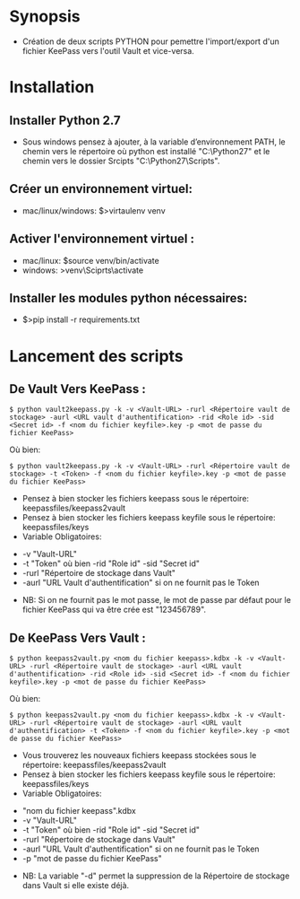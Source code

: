 # Synopsis

* Création de deux scripts PYTHON pour pemettre l'import/export d'un fichier KeePass vers l'outil Vault et vice-versa.


# Installation

## Installer Python 2.7 
* Sous windows pensez à ajouter, à la variable d’environnement PATH, le chemin vers le répertoire où python est installé "C:\Python27" et le chemin vers le dossier Srcipts "C:\Python27\Scripts".

## Créer un environnement virtuel:
* mac/linux/windows: $>virtaulenv venv

## Activer l'environnement virtuel :
* mac/linux: $source venv/bin/activate
* windows: >venv\Sciprts\activate

## Installer les modules python nécessaires:
* $>pip install -r requirements.txt


# Lancement des scripts

## De Vault Vers KeePass  : 

~~~
$ python vault2keepass.py -k -v <Vault-URL> -rurl <Répertoire vault de stockage> -aurl <URL vault d'authentification> -rid <Role id> -sid <Secret id> -f <nom du fichier keyfile>.key -p <mot de passe du fichier KeePass>
~~~

Où bien:
~~~
$ python vault2keepass.py -k -v <Vault-URL> -rurl <Répertoire vault de stockage> -t <Token> -f <nom du fichier keyfile>.key -p <mot de passe du fichier KeePass>
~~~

* Pensez à bien stocker les fichiers keepass sous le répertoire: keepassfiles/keepass2vault
* Pensez à bien stocker les fichiers keepass keyfile sous le répertoire: keepassfiles/keys
* Variable Obligatoires:
- -v "Vault-URL" 
- -t "Token" où bien -rid "Role id" -sid "Secret id"
- -rurl "Répertoire de stockage dans Vault"
- -aurl "URL Vault d'authentification" si on ne fournit pas le Token

* NB: Si on ne fournit pas le mot passe, le mot de passe par défaut pour le fichier KeePass qui va être crée est "123456789".

## De KeePass Vers Vault  : 

~~~
$ python keepass2vault.py <nom du fichier keepass>.kdbx -k -v <Vault-URL> -rurl <Répertoire vault de stockage> -aurl <URL vault d'authentification> -rid <Role id> -sid <Secret id> -f <nom du fichier keyfile>.key -p <mot de passe du fichier KeePass>
~~~

Où bien:
~~~
$ python keepass2vault.py <nom du fichier keepass>.kdbx -k -v <Vault-URL> -rurl <Répertoire vault de stockage> -aurl <URL vault d'authentification> -t <Token> -f <nom du fichier keyfile>.key -p <mot de passe du fichier KeePass>
~~~

* Vous trouverez les nouveaux fichiers keepass stockées sous le répertoire: keepassfiles/keepass2vault
* Pensez à bien stocker les fichiers keepass keyfile sous le répertoire: keepassfiles/keys
* Variable Obligatoires:
- "nom du fichier keepass".kdbx
- -v "Vault-URL" 
- -t "Token" où bien -rid "Role id" -sid "Secret id"
- -rurl "Répertoire de stockage dans Vault"
- -aurl "URL Vault d'authentification" si on ne fournit pas le Token
- -p "mot de passe du fichier KeePass"

* NB: La variable "-d" permet la suppression de la Répertoire de stockage dans Vault si elle existe déjà.
